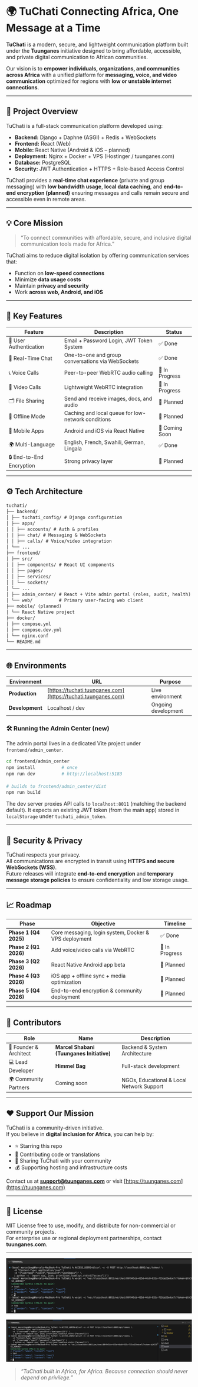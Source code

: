 # 🌍 TuChati Connecting Africa, One Message at a Time

**TuChati** is a modern, secure, and lightweight communication platform built under the **Tuunganes** initiative designed to bring affordable, accessible, and private digital communication to African communities.

Our vision is to **empower individuals, organizations, and communities across Africa** with a unified platform for **messaging, voice, and video communication** optimized for regions with **low or unstable internet connections**.

---

## 🚀 Project Overview

TuChati is a full-stack communication platform developed using:

- **Backend:** Django + Daphne (ASGI) + Redis + WebSockets  
- **Frontend:** React (Web)  
- **Mobile:** React Native (Android & iOS – planned)  
- **Deployment:** Nginx + Docker + VPS (Hostinger / tuunganes.com)  
- **Database:** PostgreSQL  
- **Security:** JWT Authentication + HTTPS + Role-based Access Control  

TuChati provides a **real-time chat experience** (private and group messaging) with **low bandwidth usage**, **local data caching**, and **end-to-end encryption (planned)** ensuring messages and calls remain secure and accessible even in remote areas.

---

## 💡 Core Mission

> “To connect communities with affordable, secure, and inclusive digital communication tools made for Africa.”

TuChati aims to reduce digital isolation by offering communication services that:
- Function on **low-speed connections**
- Minimize **data usage costs**
- Maintain **privacy and security**
- Work **across web, Android, and iOS**

---

## 🧩 Key Features

| Feature | Description | Status |
|----------|--------------|--------|
| 🔐 User Authentication | Email + Password Login, JWT Token System | ✅ Done |
| 💬 Real-Time Chat | One-to-one and group conversations via WebSockets | ✅ Done |
| 📞 Voice Calls | Peer-to-peer WebRTC audio calling | 🔧 In Progress |
| 🎥 Video Calls | Lightweight WebRTC integration | 🔧 In Progress |
| 🗂️ File Sharing | Send and receive images, docs, and audio | 🚧 Planned |
| 📴 Offline Mode | Caching and local queue for low-network conditions | 🚧 Planned |
| 📱 Mobile Apps | Android and iOS via React Native | 🚧 Coming Soon |
| 🌍 Multi-Language | English, French, Swahili, German, Lingala | ✅ Done |
| 🔒 End-to-End Encryption | Strong privacy layer | 🚧 Planned |

---

## ⚙️ Tech Architecture
```
tuchati/
├── backend/
│ ├── tuchati_config/ # Django configuration
│ ├── apps/
│ │ ├── accounts/ # Auth & profiles
│ │ ├── chat/ # Messaging & WebSockets
│ │ ├── calls/ # Voice/video integration
│ └── ...
├── frontend/
│ ├── src/
│ │ ├── components/ # React UI components
│ │ ├── pages/
│ │ ├── services/
│ │ └── sockets/
│ └── ...
│ ├── admin_center/ # React + Vite admin portal (roles, audit, health)
│ └── web/          # Primary user-facing web client
├── mobile/ (planned)
│ └── React Native project
├── docker/
│ ├── compose.yml
│ ├── compose.dev.yml
│ └── nginx.conf
└── README.md
```


---

## 🌐 Environments

| Environment | URL | Purpose |
|--------------|-----|----------|
| **Production** | [https://tuchati.tuunganes.com](https://tuchati.tuunganes.com) | Live environment |
| **Development** | Localhost / dev | Ongoing development |

### 🛠️ Running the Admin Center (new)

The admin portal lives in a dedicated Vite project under `frontend/admin_center`.

```bash
cd frontend/admin_center
npm install          # once
npm run dev          # http://localhost:5183

# builds to frontend/admin_center/dist
npm run build
```

The dev server proxies API calls to `localhost:8011` (matching the backend default).
It expects an existing JWT token (from the main app) stored in `localStorage` under `tuchati_admin_token`.

---

## 🔐 Security & Privacy

TuChati respects your privacy.  
All communications are encrypted in transit using **HTTPS and secure WebSockets (WSS)**.  
Future releases will integrate **end-to-end encryption** and **temporary message storage policies** to ensure confidentiality and low storage usage.

---

## 📈 Roadmap

| Phase | Objective | Timeline |
|--------|------------|-----------|
| **Phase 1 (Q4 2025)** | Core messaging, login system, Docker & VPS deployment | ✅ Done |
| **Phase 2 (Q1 2026)** | Add voice/video calls via WebRTC | 🔧 In Progress |
| **Phase 3 (Q2 2026)** | React Native Android app beta | 🚧 Planned |
| **Phase 4 (Q3 2026)** | iOS app + offline sync + media optimization | 🚧 Planned |
| **Phase 5 (Q4 2026)** | End-to-end encryption & community deployment | 🚧 Planned |

---

## 💪 Contributors

| Role | Name | Description |
|------|------|-------------|
| 🧠 Founder & Architect | **Marcel Shabani (Tuunganes Initiative)** | Backend & System Architecture |
| 💻 Lead Developer | **Himmel Bag** | Full-stack development |
| 🌍 Community Partners | Coming soon | NGOs, Educational & Local Network Support |

---

## ❤️ Support Our Mission

TuChati is a community-driven initiative.  
If you believe in **digital inclusion for Africa**, you can help by:

- ⭐ Starring this repo  
- 🧩 Contributing code or translations  
- 💬 Sharing TuChati with your community  
- 💰 Supporting hosting and infrastructure costs  

Contact us at **support@tuunganes.com** or visit [https://tuunganes.com](https://tuunganes.com)

---

## 📜 License

MIT License free to use, modify, and distribute for non-commercial or community projects.  
For enterprise use or regional deployment partnerships, contact **tuunganes.com**.

---

![alt text](image.png)

![alt text](image-1.png)

> *“TuChati built in Africa, for Africa. Because connection should never depend on privilege.”*
